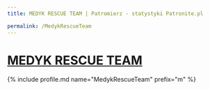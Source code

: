 ```yaml
---
title: MEDYK RESCUE TEAM | Patromierz - statystyki Patronite.pl

permalink: /MedykRescueTeam
---
```


# [MEDYK RESCUE TEAM](https://patronite.pl/MedykRescueTeam)

{% include profile.md name="MedykRescueTeam" prefix="m" %}
